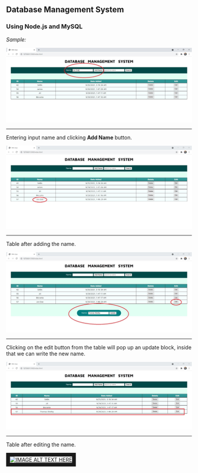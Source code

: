 ## Database Management System
### Using Node.js and MySQL

*Sample:*

![Input](https://raw.githubusercontent.com/BikrantaS/CRUD-Tutorial/v1/sample/input.jpg "Taking Input")
***
Entering input name and clicking **Add Name** button.



![Input](https://raw.githubusercontent.com/BikrantaS/CRUD-Tutorial/v1/sample/updatedDB.jpg "Taking Input")
***
Table after adding the name.




![Input](https://raw.githubusercontent.com/BikrantaS/CRUD-Tutorial/v1/sample/updatebutton.jpg "Taking Input")
***
Clicking on the edit button from the table will pop up an update block, inside that we can write the new name.




![Input](https://raw.githubusercontent.com/BikrantaS/CRUD-Tutorial/v1/sample/updatedTable.jpg "Taking Input")
***
Table after editing the name.

<a href="http://www.youtube.com/watch?feature=player_embedded&v=YOUTUBE_VIDEO_ID_HERE
" target="_blank"><img src="http://img.youtube.com/vi/YOUTUBE_VIDEO_ID_HERE/0.jpg" 
alt="IMAGE ALT TEXT HERE" width="240" height="180" border="10" /></a>






